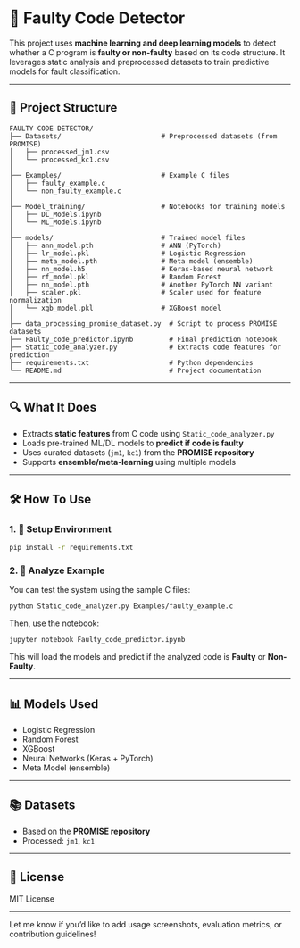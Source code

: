 # 🧠 Faulty Code Detector

This project uses **machine learning and deep learning models** to detect whether a C program is **faulty or non-faulty** based on its code structure. It leverages static analysis and preprocessed datasets to train predictive models for fault classification.

---

## 📁 Project Structure

```
FAULTY CODE DETECTOR/
├── Datasets/                         # Preprocessed datasets (from PROMISE)
│   ├── processed_jm1.csv
│   └── processed_kc1.csv
│
├── Examples/                         # Example C files
│   ├── faulty_example.c
│   └── non_faulty_example.c
│
├── Model_training/                   # Notebooks for training models
│   ├── DL_Models.ipynb
│   └── ML_Models.ipynb
│
├── models/                           # Trained model files
│   ├── ann_model.pth                 # ANN (PyTorch)
│   ├── lr_model.pkl                  # Logistic Regression
│   ├── meta_model.pth                # Meta model (ensemble)
│   ├── nn_model.h5                   # Keras-based neural network
│   ├── rf_model.pkl                  # Random Forest
│   ├── nn_model.pth                  # Another PyTorch NN variant
│   ├── scaler.pkl                    # Scaler used for feature normalization
│   └── xgb_model.pkl                 # XGBoost model
│
├── data_processing_promise_dataset.py  # Script to process PROMISE datasets
├── Faulty_code_predictor.ipynb         # Final prediction notebook
├── Static_code_analyzer.py             # Extracts code features for prediction
├── requirements.txt                    # Python dependencies
└── README.md                           # Project documentation
```

---

## 🔍 What It Does

- Extracts **static features** from C code using `Static_code_analyzer.py`
- Loads pre-trained ML/DL models to **predict if code is faulty**
- Uses curated datasets (`jm1`, `kc1`) from the **PROMISE repository**
- Supports **ensemble/meta-learning** using multiple models

---

## 🛠 How To Use

### 1. 🔧 Setup Environment

```bash
pip install -r requirements.txt
```

### 2. 🧪 Analyze Example

You can test the system using the sample C files:

```bash
python Static_code_analyzer.py Examples/faulty_example.c
```

Then, use the notebook:

```bash
jupyter notebook Faulty_code_predictor.ipynb
```

This will load the models and predict if the analyzed code is **Faulty** or **Non-Faulty**.

---

## 📊 Models Used

- Logistic Regression  
- Random Forest  
- XGBoost  
- Neural Networks (Keras + PyTorch)  
- Meta Model (ensemble)

---

## 📚 Datasets

- Based on the **PROMISE repository**
- Processed: `jm1`, `kc1`

---

## 📄 License

MIT License

---

Let me know if you’d like to add usage screenshots, evaluation metrics, or contribution guidelines!
